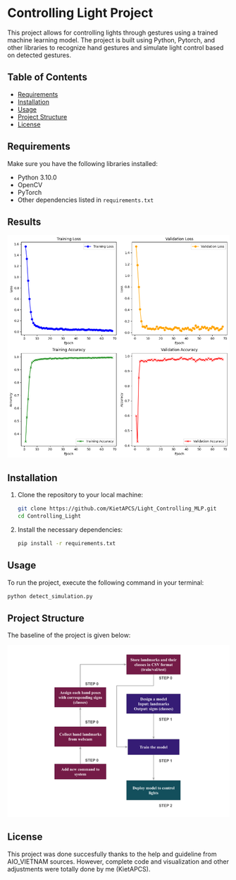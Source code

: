 # Controlling Light Project

This project allows for controlling lights through gestures using a trained machine learning model. The project is built using Python, Pytorch, and other libraries to recognize hand gestures and simulate light control based on detected gestures.

## Table of Contents

- [Requirements](#requirements)
- [Installation](#installation)
- [Usage](#usage)
- [Project Structure](#project-structure)
- [License](#license)

## Requirements

Make sure you have the following libraries installed:

- Python 3.10.0
- OpenCV
- PyTorch
- Other dependencies listed in `requirements.txt`

## Results

![Results Image](./figures/summary.png)

## Installation

1. Clone the repository to your local machine:

   ```bash
   git clone https://github.com/KietAPCS/Light_Controlling_MLP.git
   cd Controlling_Light
   ```

2. Install the necessary dependencies:

   ```bash
   pip install -r requirements.txt
   ```

## Usage

To run the project, execute the following command in your terminal:

```bash
python detect_simulation.py
```

## Project Structure

The baseline of the project is given below:

![Baseline](./figures/baseline.png)

## License

This project was done succesfully thanks to the help and guideline from AIO_VIETNAM sources. However, complete code and visualization and other adjustments were totally done by me (KietAPCS).
